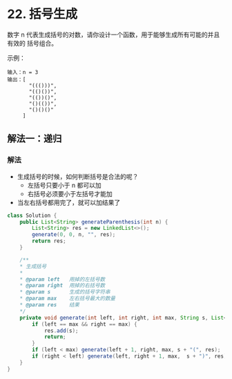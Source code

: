 # 22. 括号生成
数字 n 代表生成括号的对数，请你设计一个函数，用于能够生成所有可能的并且 有效的 括号组合。


示例：
```
输入：n = 3
输出：[
       "((()))",
       "(()())",
       "(())()",
       "()(())",
       "()()()"
     ]
```

## 解法一：递归

### 解法

- 生成括号的时候，如何判断括号是合法的呢？
    - 左括号只要小于 n 都可以加
    - 右括号必须要小于左括号才能加
- 当左右括号都用完了，就可以加结果了

```java
class Solution {
    public List<String> generateParenthesis(int n) {
        List<String> res = new LinkedList<>();
        generate(0, 0, n, "", res);
        return res;
    }

    /**
    * 生成括号
    *
    * @param left   用掉的左括号数
    * @param right  用掉的右括号数
    * @param s      生成的括号字符串
    * @param max    左右括号最大的数量
    * @param res    结果
    */
    private void generate(int left, int right, int max, String s, List<String> res) {
        if (left == max && right == max) {
            res.add(s);
            return;
        }
        if (left < max) generate(left + 1, right, max, s + "(", res);
        if (right < left) generate(left, right + 1, max,  s + ")", res);
    }
}
```